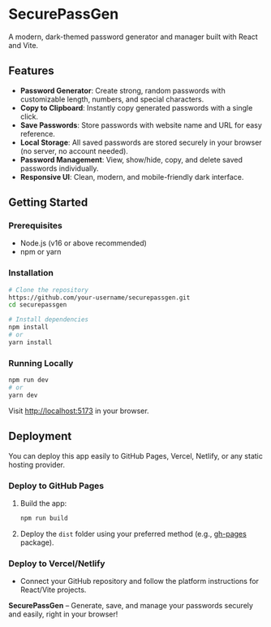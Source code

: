 # SecurePassGen

A modern, dark-themed password generator and manager built with React and Vite.

## Features

- **Password Generator**: Create strong, random passwords with customizable length, numbers, and special characters.
- **Copy to Clipboard**: Instantly copy generated passwords with a single click.
- **Save Passwords**: Store passwords with website name and URL for easy reference.
- **Local Storage**: All saved passwords are stored securely in your browser (no server, no account needed).
- **Password Management**: View, show/hide, copy, and delete saved passwords individually.
- **Responsive UI**: Clean, modern, and mobile-friendly dark interface.

## Getting Started

### Prerequisites
- Node.js (v16 or above recommended)
- npm or yarn

### Installation
```bash
# Clone the repository
https://github.com/your-username/securepassgen.git
cd securepassgen

# Install dependencies
npm install
# or
yarn install
```

### Running Locally
```bash
npm run dev
# or
yarn dev
```
Visit [http://localhost:5173](http://localhost:5173) in your browser.

## Deployment
You can deploy this app easily to GitHub Pages, Vercel, Netlify, or any static hosting provider.

### Deploy to GitHub Pages
1. Build the app:
   ```bash
   npm run build
   ```
2. Deploy the `dist` folder using your preferred method (e.g., [gh-pages](https://www.npmjs.com/package/gh-pages) package).

### Deploy to Vercel/Netlify
- Connect your GitHub repository and follow the platform instructions for React/Vite projects.


**SecurePassGen** – Generate, save, and manage your passwords securely and easily, right in your browser!

